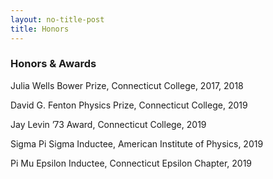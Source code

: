 ```yaml
---
layout: no-title-post
title: Honors
---
```


### Honors & Awards

Julia Wells Bower Prize, Connecticut College, 2017, 2018

David G. Fenton Physics Prize, Connecticut College, 2019

Jay Levin ’73 Award, Connecticut College, 2019

Sigma Pi Sigma Inductee, American Institute of Physics, 2019

Pi Mu Epsilon Inductee, Connecticut Epsilon Chapter, 2019
